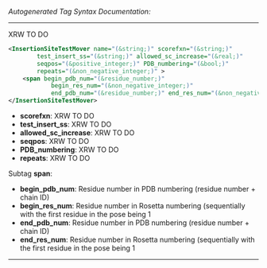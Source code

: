 <!-- THIS IS AN AUTOGENERATED FILE: Don't edit it directly, instead change the schema definition in the code itself. -->

_Autogenerated Tag Syntax Documentation:_

---
XRW TO DO

```xml
<InsertionSiteTestMover name="(&string;)" scorefxn="(&string;)"
        test_insert_ss="(&string;)" allowed_sc_increase="(&real;)"
        seqpos="(&positive_integer;)" PDB_numbering="(&bool;)"
        repeats="(&non_negative_integer;)" >
    <span begin_pdb_num="(&residue_number;)"
            begin_res_num="(&non_negative_integer;)"
            end_pdb_num="(&residue_number;)" end_res_num="(&non_negative_integer;)" />
</InsertionSiteTestMover>
```

-   **scorefxn**: XRW TO DO
-   **test_insert_ss**: XRW TO DO
-   **allowed_sc_increase**: XRW TO DO
-   **seqpos**: XRW TO DO
-   **PDB_numbering**: XRW TO DO
-   **repeats**: XRW TO DO


Subtag **span**:   

-   **begin_pdb_num**: Residue number in PDB numbering (residue number + chain ID)
-   **begin_res_num**: Residue number in Rosetta numbering (sequentially with the first residue in the pose being 1
-   **end_pdb_num**: Residue number in PDB numbering (residue number + chain ID)
-   **end_res_num**: Residue number in Rosetta numbering (sequentially with the first residue in the pose being 1

---
